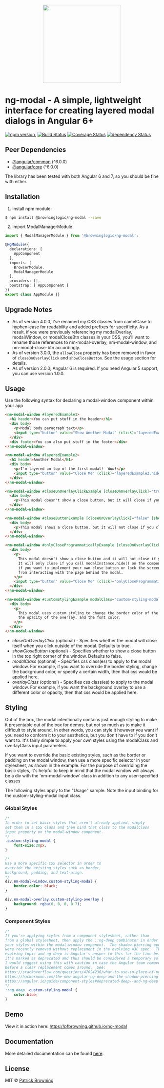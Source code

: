 <p align="center">
  <img height="256px" width="256px" style="text-align: center;" src="https://cdn.rawgit.com/pfbrowning/ng-modal/master/demo/src/assets/logo.svg">
</p>

# ng-modal - A simple, lightweight interface for creating layered modal dialogs in Angular 6+

[![npm version](https://badge.fury.io/js/%40browninglogic%2Fng-modal.svg)](https://badge.fury.io/js/%40browninglogic%2Fng-modal),
[![Build Status](https://travis-ci.org/pfbrowning/ng-modal.svg?branch=master)](https://travis-ci.org/pfbrowning/ng-modal)
[![Coverage Status](https://coveralls.io/repos/github/pfbrowning/ng-modal/badge.svg?branch=master)](https://coveralls.io/github/pfbrowning/ng-modal?branch=master)
[![dependency Status](https://david-dm.org/pfbrowning/ng-modal/status.svg?path=projects%2Fng-modal)](https://david-dm.org/pfbrowning/ng-modal)

## Peer Dependencies
* [@angular/common](https://www.npmjs.com/package/@angular/common) (^6.0.0)
* [@angular/core](https://www.npmjs.com/package/@angular/core) (^6.0.0)

The library has been tested with both Angular 6 and 7, so you should be fine with either.

## Installation

1. Install npm module:
```bash
$ npm install @browninglogic/ng-modal --save
```

2. Import ModalManagerModule
```typescript
import { ModalManagerModule } from '@browninglogic/ng-modal';

@NgModule({
  declarations: [
    AppComponent
  ],
  imports: [
    BrowserModule,
    ModalManagerModule
  ],
  providers: [],
  bootstrap: [ AppComponent ]
})
export class AppModule {}
```
## Upgrade Notes
* As of version 4.0.0, I've renamed my CSS classes from camelCase to hyphen-case
for readability and added prefixes for specificity.  As a result, if you were 
previously referencing my modalOverlay, modalWindow, or modalCloseBtn classes 
in your CSS, you'll want to rename those references to nm-modal-overlay, 
nm-modal-window, and nm-modal-close-btn accordingly.
* As of version 3.0.0, the `allowClose` property has been removed in favor of 
`closeOnOverlayClick` and `showCloseButton`.  See the usage section for details.
* As of version 2.0.0, Angular 6 is required.  If you need Angular 5 support,
you can use version 1.0.0.

## Usage

Use the following syntax for declaring a modal-window component within your app

```html
<nm-modal-window #layeredExample1>
  <h1 header>You can put stuff in the header</h1>
  <div body>
    <p>Modal body paragraph text</p>
    <input type="button" value="Show Another Modal" (click)="layeredExample2.show()" />
  </div>
  <div footer>You can also put stuff in the footer</div>
</nm-modal-window>

<nm-modal-window #layeredExample2>
  <h1 header>Another Modal</h1>
  <div body>
    <p>I'm layered on top of the first modal!  Wow!</p>
    <input type="button" value="Close Me" (click)="layeredExample2.hide()" />
  </div>
</nm-modal-window>

<nm-modal-window #closeOnOverlayClickExample [closeOnOverlayClick]="true" [showCloseButton]="false">
  <div body>
    <p>This modal doesn't show a close button, but it will close if you click on the grey overlay.</p>
  </div>
</nm-modal-window>

<nm-modal-window #closeButtonExample [closeOnOverlayClick]="false" [showCloseButton]="true">
  <div body>
    <p>This modal shows a close button, but it will not close if you click on the grey overlay.</p>
  </div>
</nm-modal-window>

<nm-modal-window #onlyCloseProgrammaticallyExample [closeOnOverlayClick]="false" [showCloseButton]="false">
  <div body>
    <p>
      This modal doesn't show a close button and it will not close if you click on the grey overlay.
      It will only close if you call modalInstance.hide() on the component instance.  This is useful
      if you want to implement your own close button or lock the screen to prevent the user
      from interacting with the page behind the modal.
    </p>
    <input type="button" value="Close Me" (click)="onlyCloseProgrammaticallyExample.hide()" />
  </div>
</nm-modal-window>

<nm-modal-window #customStylingExample modalClass="custom-styling-modal" overlayClass="custom-styling-overlay">
  <div body>
    <p>
      This modal uses custom styling to change the border color of the modal window, 
      the opacity of the overlay, and the font color.
    </p>
  </div>
</nm-modal-window>
```
* *closeOnOverlayClick* (optional) - Specifies whether the modal will close itself when you
click outside of the modal.  Defaults to true.
* *showCloseButton* (optional) - Specifies whether to show a close button in the top right corner
of the window.  Defaults to false.
* *modalClass* (optional) - Specifies css class(es) to apply to the modal window.  For example, 
if you want to override the border styling, change the background color, or specify a certain 
width, then that css would be applied here.
* *overlayClass* (optional) - Specifies css class(es) to apply to the modal window.  For example,
if you want the background overlay to use a different color or opacity, then that css would 
be applied here.

## Styling
Out of the box, the modal intentionally contains just enough styling to make it presentable
out of the box for demos, but not so much as to make it difficult to style around.  In other 
words, you can style it however you want if you need to conform it to your aesthetics, but you 
don't have to if you don't want to.  It's fairly simple to apply your own styles using the modalClass 
and overlayClass input parameters.

If you want to override the basic existing styles, such as the border or padding on the modal window, 
then use a more specific selector in your stylesheet, as shown in the example.  For the purpose 
of overriding the basic styles, it's helpful to keep in mind that the modal window will always be a 
div with the 'nm-modal-window' class in addition to any user-specified classes

The following styles apply to the "Usage" sample.  Note the input binding for the
custom-styling-modal input class.

### Global Styles
```css
/*
In order to set basic styles that aren't already applied, simply
set them in a CSS class and then bind that class to the modalClass
input property on the modal-window component.
*/
.custom-styling-modal {
    font-size:20px;
}

/*
Use a more specific CSS selector in order to 
override the existing styles such as border, 
background, padding, and text-align.
*/
div.nm-modal-window.custom-styling-modal {
    border-color: black;
}

div.nm-modal-overlay.custom-styling-overlay {
    background: rgba(0, 0, 0, 0.7);
}
```
### Component Styles
```css
/*
If you're applying styles from a component stylesheet, rather than
from a global stylesheet, then apply the ::ng-deep combinator in order to apply 
your styles within the modal-window component.  The shadow-piercing operators 
were recently removed without replacement in the evolving W3C spec.  This is an 
evolving topic and ng-deep is Angular's answer to this for the time being, although 
it's marked as deprecated and thus should be considered a temporary solution.  
I would suggest using this with caution in case the Angular team removes ng-deep 
before a clear replacement comes around.  See:
https://stackoverflow.com/questions/47024236/what-to-use-in-place-of-ng-deep
https://hackernoon.com/the-new-angular-ng-deep-and-the-shadow-piercing-combinators-deep-and-drop-4b088dbe459
https://angular.io/guide/component-styles#deprecated-deep--and-ng-deep
*/
::ng-deep .custom-styling-modal {
    color:blue;
}
```

## Demo
View it in action here: https://pfbrowning.github.io/ng-modal

## Documentation
More detailed documentation can be found <a href="https://pfbrowning.github.io/ng-modal/doc/">here</a>.

## License

MIT © [Patrick Browning](mailto:patrick@browninglogic.com)